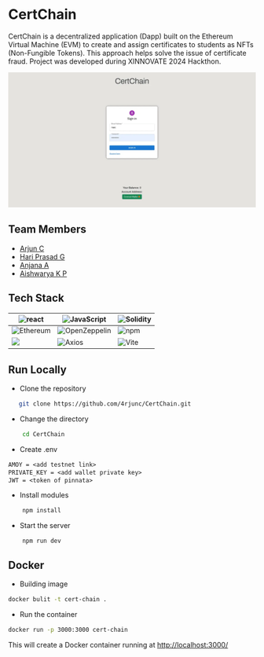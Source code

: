 # CertChain

CertChain is a decentralized application (Dapp) built on the Ethereum Virtual Machine (EVM) to create and assign certificates to students as NFTs (Non-Fungible Tokens). This approach helps solve the issue of certificate fraud. Project was developed during XINNOVATE 2024 Hackthon.

![image](./cetichain.webp)

## Team Members

- [Arjun C](https://github.com/4rjunc)
- [Hari Prasad G](https://github.com/HARI-G-YADHAV)
- [Anjana A](https://github.com/Anjana2002)
- [Aishwarya K P](https://github.com/aishwaryaaishus001)

## Tech Stack

| ![react](https://img.shields.io/badge/React-20232A?style=for-the-badge&logo=react&logoColor=61DAFB)         | ![JavaScript](https://img.shields.io/badge/JavaScript-323330?style=for-the-badge&logo=javascript&logoColor=F7DF1E)    | ![Solidity](https://img.shields.io/badge/Solidity-e6e6e6?style=for-the-badge&logo=solidity&logoColor=black) |
| ----------------------------------------------------------------------------------------------------------- | --------------------------------------------------------------------------------------------------------------------- | ----------------------------------------------------------------------------------------------------------- |
| ![Ethereum](https://img.shields.io/badge/Ethereum-3C3C3D?style=for-the-badge&logo=Ethereum&logoColor=white) | ![OpenZeppelin](https://img.shields.io/badge/OpenZeppelin-4E5EE4?logo=OpenZeppelin&logoColor=fff&style=for-the-badge) | ![npm](https://img.shields.io/badge/npm-CB3837?style=for-the-badge&logo=npm&logoColor=white)                |
| ![](https://img.shields.io/badge/Docker-2CA5E0?style=for-the-badge&logo=docker&logoColor=white)             | ![Axios](https://img.shields.io/badge/axios-671ddf?&style=for-the-badge&logo=axios&logoColor=white)                   | ![Vite](https://img.shields.io/badge/Vite-B73BFE?style=for-the-badge&logo=vite&logoColor=FFD62E)            |

## Run Locally

- Clone the repository

```bash
   git clone https://github.com/4rjunc/CertChain.git
```

- Change the directory

```bash
    cd CertChain
```

- Create .env

```env
AMOY = <add testnet link>
PRIVATE_KEY = <add wallet private key>
JWT = <token of pinnata>

```

- Install modules

```bash
    npm install
```

- Start the server

```bash
    npm run dev
```

## Docker

- Building image

```bash
docker bulit -t cert-chain .
```

- Run the container

```bash
docker run -p 3000:3000 cert-chain
```

This will create a Docker container running at
[http://localhost:3000/](http://localhost:3000/)
